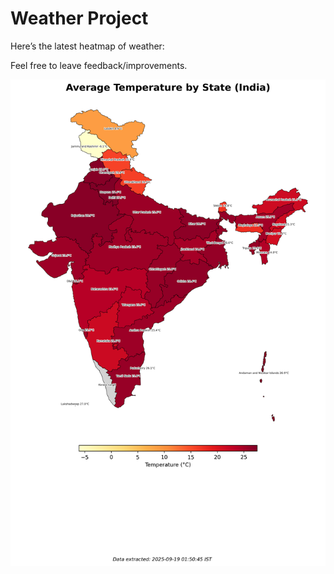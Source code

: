# Weather Project

Here’s the latest heatmap of weather:

Feel free to leave feedback/improvements.

![India Heatmap](docs/assets/india_heatmap.png?v=CC699F)
